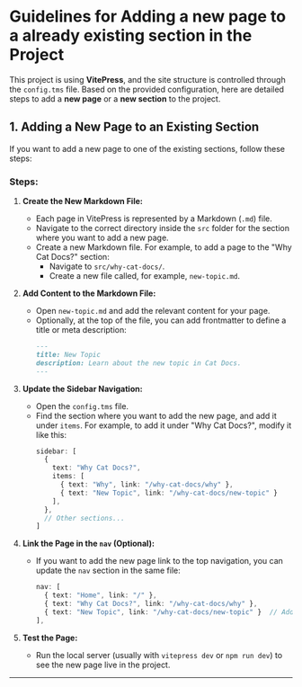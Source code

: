 # Guidelines for Adding a new page to a already existing section in the Project

This project is using **VitePress**, and the site structure is controlled through the `config.tms` file. Based on the provided configuration, here are detailed steps to add a **new page** or a **new section** to the project.



## 1. Adding a New Page to an Existing Section

If you want to add a new page to one of the existing sections, follow these steps:

### Steps:

1. **Create the New Markdown File:**
   - Each page in VitePress is represented by a Markdown (`.md`) file.
   - Navigate to the correct directory inside the `src` folder for the section where you want to add a new page.
   - Create a new Markdown file. For example, to add a page to the "Why Cat Docs?" section:
     - Navigate to `src/why-cat-docs/`.
     - Create a new file called, for example, `new-topic.md`.

2. **Add Content to the Markdown File:**
   - Open `new-topic.md` and add the relevant content for your page.
   - Optionally, at the top of the file, you can add frontmatter to define a title or meta description:
     ```markdown
     ---
     title: New Topic
     description: Learn about the new topic in Cat Docs.
     ---
     ```

3. **Update the Sidebar Navigation:**
   - Open the `config.tms` file.
   - Find the section where you want to add the new page, and add it under `items`. For example, to add it under "Why Cat Docs?", modify it like this:
     ```typescript
     sidebar: [
       {
         text: "Why Cat Docs?",
         items: [
           { text: "Why", link: "/why-cat-docs/why" },
           { text: "New Topic", link: "/why-cat-docs/new-topic" }
         ],
       },
       // Other sections...
     ]
     ```

4. **Link the Page in the `nav` (Optional):**
   - If you want to add the new page link to the top navigation, you can update the `nav` section in the same file:
     ```typescript
     nav: [
       { text: "Home", link: "/" },
       { text: "Why Cat Docs?", link: "/why-cat-docs/why" },
       { text: "New Topic", link: "/why-cat-docs/new-topic" }  // Add this line
     ],
     ```

5. **Test the Page:**
   - Run the local server (usually with `vitepress dev` or `npm run dev`) to see the new page live in the project.

---

